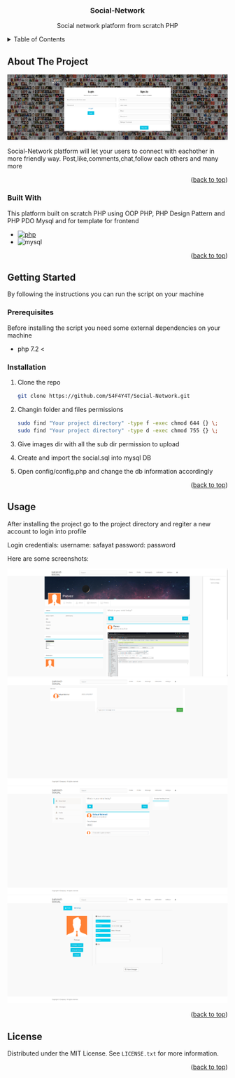 <a name="readme-top"></a>

<div align="center">
  <h3 align="center">Social-Network</h3>
  <p>Social network platform from scratch PHP</p>
</div>

<!-- TABLE OF CONTENTS -->
<details>
  <summary>Table of Contents</summary>
  <ol>
    <li>
      <a href="#about-the-project">About The Project</a>
      <ul>
        <li><a href="#built-with">Built With</a></li>
      </ul>
    </li>
    <li>
      <a href="#getting-started">Getting Started</a>
      <ul>
        <li><a href="#prerequisites">Prerequisites</a></li>
        <li><a href="#installation">Installation</a></li>
      </ul>
    </li>
    <li><a href="#usage">Usage</a></li>
    <li><a href="#license">License</a></li>
  </ol>
</details>



<!-- ABOUT THE PROJECT -->
## About The Project

![Screen Shot][product-screenshot-1]

Social-Network platform will let your users to connect with eachother in more friendly way. Post,like,comments,chat,follow each others and many more

<p align="right">(<a href="#readme-top">back to top</a>)</p>

### Built With

This platform built on scratch PHP using OOP PHP, PHP Design Pattern and PHP PDO Mysql and for template for frontend

* [![php][php]][php-url]
* ![mysql][mysql]

<p align="right">(<a href="#readme-top">back to top</a>)</p>

<!-- GETTING STARTED -->
## Getting Started

By following the instructions you can run the script on your machine

### Prerequisites

Before installing the script you need some external dependencies on your machine
* php 7.2 <

### Installation

1. Clone the repo
   ```sh
   git clone https://github.com/S4F4Y4T/Social-Network.git
   ```
2. Changin folder and files permissions 
   ```sh
   sudo find "Your project directory" -type f -exec chmod 644 {} \;
   sudo find "Your project directory" -type d -exec chmod 755 {} \;
   ```
3. Give images dir with all the sub dir permission to upload

4. Create and import the social.sql into mysql DB

5. Open config/config.php and change the db information accordingly

<p align="right">(<a href="#readme-top">back to top</a>)</p>



<!-- USAGE EXAMPLES -->
## Usage

After installing the project go to the project directory and regiter a new account to login into profile 

Login credentials:
  username: safayat
  password: password

Here are some screenshots:

![Screen Shot][product-screenshot-2]
![Screen Shot][product-screenshot-3]
![Screen Shot][product-screenshot-4]
![Screen Shot][product-screenshot-5]

<p align="right">(<a href="#readme-top">back to top</a>)</p>


<!-- LICENSE -->
## License

Distributed under the MIT License. See `LICENSE.txt` for more information.

<p align="right">(<a href="#readme-top">back to top</a>)</p>

<!-- MARKDOWN LINKS & IMAGES -->
<!-- https://www.markdownguide.org/basic-syntax/#reference-style-links -->

[product-screenshot-1]: overview/1.png
[product-screenshot-2]: overview/2.png
[product-screenshot-3]: overview/3.png
[product-screenshot-4]: overview/4.png
[product-screenshot-5]: overview/5.png

[php]: https://img.shields.io/badge/php-php-white
[Php-url]: https://www.php.net/
[mysql]: https://img.shields.io/badge/MYSQL-MYSQL-orange
[Bootstrap.com]: https://img.shields.io/badge/Bootstrap-563D7C?style=for-the-badge&logo=bootstrap&logoColor=white
[Bootstrap-url]: https://getbootstrap.com
[JQuery.com]: https://img.shields.io/badge/jQuery-0769AD?style=for-the-badge&logo=jquery&logoColor=white
[JQuery-url]: https://jquery.com 
